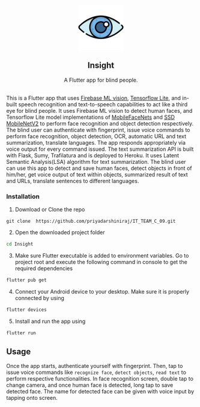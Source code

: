 <!-- [![Status](https://img.shields.io/badge/status-active-success.svg?style=flat-square&logo=flutter)]
[![made-with-flutter](https://img.shields.io/badge/made%20with-flutter-blue.svg?style=for-the-badge&labelColor=03045e&logo=flutter)](https://flutter.dev)
[![forthebadge](https://forthebadge.com/images/badges/built-by-developers.svg)](https://forthebadge.com) -->

<br />
<div align="center">
  <a href="https://github.com/priyadarshiniraj/IT_TEAM_C_09"> 
    <img src="assets/eye.png" alt="Logo" width="120" height="120" align="center">
  </a>

  <h2 align="center">Insight</h2>

  <p align="center">
    A Flutter app for blind people.
    <br />
    <br />
  </p>
</div>

<!-- TABLE OF CONTENTS -->

This is a Flutter app that uses [Firebase ML vision](https://firebase.google.com/docs/ml), [Tensorflow Lite](https://www.tensorflow.org/lite), and in-built speech recognition and text-to-speech capabilities to act like a third eye for blind people. It uses Firebase ML vision to detect human faces, and Tensorflow Lite model implementations of [MobileFaceNets](https://arxiv.org/abs/1804.07573) and [SSD MobileNetV2](https://arxiv.org/abs/1801.04381) to perform face recognition and object detection respectively. The blind user can authenticate with fingerprint, issue voice commands to perform face recognition, object detection, OCR, automatic URL and text summarization, translate languages. The app responds appropriately via voice output for every command issued. The text summarization API is built with Flask, Sumy, Trafilatura and is deployed to Heroku. It uses Latent Semantic Analysis(LSA) algorithm for text summarization. The blind user can use this app to detect and save human faces, detect objects in front of him/her, get voice output of text within objects, summarized result of text and URLs, translate sentences to different languages.

### Installation

1. Download or Clone the repo

```git
git clone  https://github.com/priyadarshiniraj/IT_TEAM_C_09.git
```

2. Open the downloaded project folder

```sh
cd Insight
```

3. Make sure Flutter executable is added to environment variables. Go to project root and execute the following command in console to get the required dependencies

```sh
flutter pub get
```

4. Connect your Android device to your desktop. Make sure it is properly connected by using

```sh
flutter devices
```

5. Install and run the app using

```sh
flutter run
```

## Usage

Once the app starts, authenticate yourself with fingerprint. Then, tap to issue voice commands like `recognize face`, `detect objects`, `read text` to perform respective functionalities. In face recognition screen, double tap to change camera, and once human face is detected, long tap to save detected face. The name for detected face can be given with voice input by tapping onto screen.


